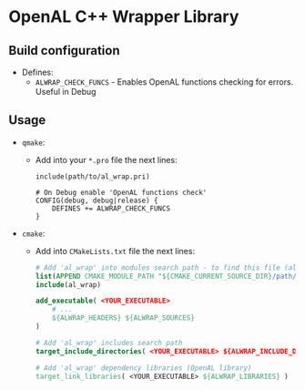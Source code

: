 # OpenAL C++ Wrapper Library

## Build configuration

- Defines:
    - `ALWRAP_CHECK_FUNCS` - Enables OpenAL functions checking for errors. Useful in Debug

## Usage

- `qmake`:
    - Add into your `*.pro` file the next lines:

        ```qmake
        include(path/to/al_wrap.pri)

        # On Debug enable 'OpenAL functions check'
        CONFIG(debug, debug|release) {
            DEFINES += ALWRAP_CHECK_FUNCS
        }
        ```
- `cmake`:
    - Add into `CMakeLists.txt` file the next lines:

        ```cmake
        # Add 'al_wrap' into modules search path - to find this file (al_wrap.cmake)
        list(APPEND CMAKE_MODULE_PATH "${CMAKE_CURRENT_SOURCE_DIR}/path/to/al_wrap/")
        include(al_wrap)

        add_executable( <YOUR_EXECUTABLE>
            # ...
            ${ALWRAP_HEADERS} ${ALWRAP_SOURCES}
        )

        # Add 'al_wrap' includes search path
        target_include_directories( <YOUR_EXECUTABLE> ${ALWRAP_INCLUDE_DIRECTORIES} )

        # Add 'al_wrap' dependency libraries (OpenAL library)
        target_link_libraries( <YOUR_EXECUTABLE> ${ALWRAP_LIBRARIES} )
        ```
